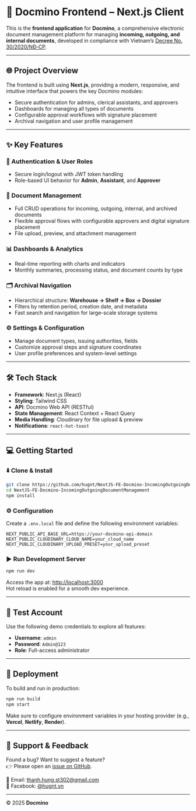 # 🚀 Docmino Frontend – Next.js Client

This is the **frontend application** for **Docmino**, a comprehensive electronic document management platform for managing **incoming, outgoing, and internal documents**, developed in compliance with Vietnam’s [Decree No. 30/2020/NĐ‑CP](https://thuvienphapluat.vn/van-ban/bo-may-hanh-chinh/Nghi-dinh-30-2020-ND-CP-cong-tac-van-thu-431077.aspx).

---

## 🌐 Project Overview

The frontend is built using **Next.js**, providing a modern, responsive, and intuitive interface that powers the key Docmino modules:

- Secure authentication for admins, clerical assistants, and approvers  
- Dashboards for managing all types of documents  
- Configurable approval workflows with signature placement  
- Archival navigation and user profile management

---

## ✨ Key Features

### 🔐 Authentication & User Roles
- Secure login/logout with JWT token handling  
- Role-based UI behavior for **Admin**, **Assistant**, and **Approver**  

### 📄 Document Management
- Full CRUD operations for incoming, outgoing, internal, and archived documents  
- Flexible approval flows with configurable approvers and digital signature placement  
- File upload, preview, and attachment management  

### 📊 Dashboards & Analytics
- Real-time reporting with charts and indicators  
- Monthly summaries, processing status, and document counts by type  

### 🗂 Archival Navigation
- Hierarchical structure: **Warehouse → Shelf → Box → Dossier**  
- Filters by retention period, creation date, and metadata  
- Fast search and navigation for large-scale storage systems  

### ⚙️ Settings & Configuration
- Manage document types, issuing authorities, fields  
- Customize approval steps and signature coordinates  
- User profile preferences and system-level settings  

---

## 🛠 Tech Stack

- **Framework**: Next.js (React)  
- **Styling**: Tailwind CSS  
- **API**: Docmino Web API (RESTful)  
- **State Management**: React Context + React Query  
- **Media Handling**: Cloudinary for file upload & preview  
- **Notifications**: `react-hot-toast`  

---

## 💻 Getting Started

### ⬇️ Clone & Install

```bash
git clone https://github.com/hugnt/NextJS-FE-Docmino-IncomingOutgoingDocumentManagement.git
cd NextJS-FE-Docmino-IncomingOutgoingDocumentManagement
npm install
```

### ⚙️ Configuration

Create a `.env.local` file and define the following environment variables:

```env
NEXT_PUBLIC_API_BASE_URL=https://your-docmino-api-domain
NEXT_PUBLIC_CLOUDINARY_CLOUD_NAME=your_cloud_name
NEXT_PUBLIC_CLOUDINARY_UPLOAD_PRESET=your_upload_preset
```

### ▶️ Run Development Server

```bash
npm run dev
```

Access the app at: [http://localhost:3000](http://localhost:3000)  
Hot reload is enabled for a smooth dev experience.

---

## 🧪 Test Account

Use the following demo credentials to explore all features:

- **Username**: `admin`  
- **Password**: `Admin@123`  
- **Role**: Full-access administrator

---

## 🚀 Deployment

To build and run in production:

```bash
npm run build
npm start
```

Make sure to configure environment variables in your hosting provider (e.g., **Vercel**, **Netlify**, **Render**).

---

## 🤝 Support & Feedback

Found a bug? Want to suggest a feature?  
👉 Please open an [issue on GitHub](https://github.com/hugnt/NextJS-FE-Docmino-IncomingOutgoingDocumentManagement/issues).

📧 Email: [thanh.hung.st302@gmail.com](mailto:thanh.hung.st302@gmail.com)  
📘 Facebook: [@hugnt.vn](https://facebook.com/hugnt.vn)

---

© 2025 **Docmino**
